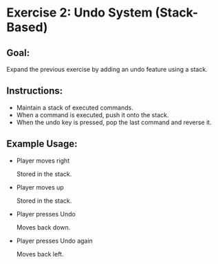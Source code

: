 # Exercise 2: Undo System (Stack-Based)

## Goal:

Expand the previous exercise by adding an undo feature using a stack.

## Instructions:

- Maintain a stack of executed commands.
- When a command is executed, push it onto the stack.
- When the undo key is pressed, pop the last command and reverse it.

## Example Usage:

- Player moves right
    
    Stored in the stack.

- Player moves up
    
    Stored in the stack.

- Player presses Undo
    
    Moves back down.

- Player presses Undo again
    
    Moves back left.